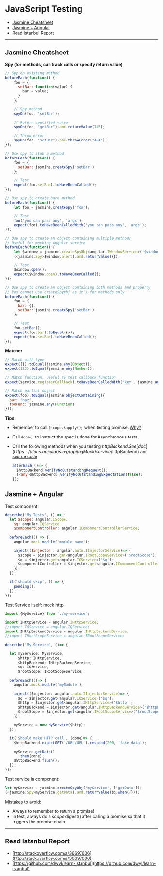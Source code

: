 # JavaScript Testing

- [Jasmine Cheatsheet](#jasmine-cheatsheet)
- [Jasmine + Angular](#jasmine-+-angular)
- [Read Istanbul Report](#Read-Istanbul-Report)

---

## Jasmine Cheatsheet

**Spy \(for methods, can track calls or specify return value\)**

```js
// Spy on existing method
beforeEach(function() {
    foo = {
      setBar: function(value) {
        bar = value;
      }
    };

    // Spy method
    spyOn(foo, 'setBar');

    // Return specified value
    spyOn(foo, "getBar").and.returnValue(745);

    // Throw error
    spyOn(foo, "setBar").and.throwError("404");
});

// Use spy to stub a method
beforeEach(function() {
    foo = {
      setBar: jasmine.createSpy('setBar')
    };

    // Test
    expect(foo.setBar).toHaveBeenCalled();
});

// Use spy to create bare method
beforeEach(function() {
    let foo = jasmine.createSpy('foo');

    // Test
    foo('you can pass any', 'args');
    expect(foo).toHaveBeenCalledWith('you can pass any', 'args');
});

// Use spy to create an object containing multiple methods
// Useful for mocking Angular service
beforeEach(function() {
    let $window = jasmine.createSpyObj<angular.IWindowService>('$window', ['open', 'alert']);
    (<jasmine.Spy>$window.alert).and.returnValue({});

    // Test
    $window.open();
    expect($window.open).toHaveBeenCalled();
});

// Use spy to create an object containing both methods and property
// You cannot use createSpyObj as it's for methods only
beforeEach(function() {
    foo = {
      bar: {},
      setBar: jasmine.createSpy('setBar')
    };

    // Test
    foo.setBar();
    expect(foo.bar).toEqual({});
    expect(foo.setBar).toHaveBeenCalled();
});
```

**Matcher**

```js
// Match with type
expect({}).toEqual(jasmine.any(Object));
expect(123).toEqual(jasmine.any(Number));

// Match function, useful to test callback function
expect(service.registerCallback).toHaveBeenCalledWith('key', jasmine.any(Function));

// Match partial object
expect(foo).toEqual(jasmine.objectContaining({
  bar: "baz",
  fooFunc: jasmine.any(Function)
}));
```

**Tips**

* Remember to call `$scope.$apply();` when testing promise. [Why?](http://davideguida.altervista.org/the-importance-of-scope-apply-when-testing-promises/)
* Call `done()` to instruct the spec is done for Asynchronous tests.
* Call the following methods when you testing $httpBackend. See [doc](https://docs.angularjs.org/api/ngMock/service/$httpBackend) and [source code](https://github.com/angular/angular.js/blob/master/src/ngMock/angular-mocks.js#L1860)

    ```typescript
    afterEach(()=> {
      $httpBackend.verifyNoOutstandingRequest();
      (<any>$httpBackend).verifyNoOutstandingExpectation(false);
    });
    ```

## Jasmine + Angular

Test component:

```js
describe('My Tests', () => {
  let $scope: angular.IScope,
    $q: angular.IQService
    $componentController: angular.IComponentControllerService;

  beforeEach(() => {
    angular.mock.module('module name');

    inject(($injector : angular.auto.IInjectorService)=> {
      $scope = $injector.get<angular.IRootScopeService>('$rootScope');
      $q = $injector.get<angular.IQService>('$q');
      $componentController = $injector.get<angular.IComponentControllerService>('$componentController');
    });
  });

  it('should skip', () => {
    pending();
  });
});
```

Test Service itself: mock http

```ts
import {MyService} from './my-service';

import IHttpService = angular.IHttpService;
//import IQService = angular.IQService;
import IHttpBackendService = angular.IHttpBackendService;
//import IRootScopeService = angular.IRootScopeService;

describe('My Service', ()=> {

  let myService: MyService,
      $http: IHttpService,
      $httpBackend: IHttpBackendService,
      $q: IQService,
      $rootScope: IRootScopeService;

  beforeEach(()=> {
    angular.mock.module('myModule');

    inject(($injector: angular.auto.IInjectorService)=> {
      $q = $injector.get<angular.IQService>('$q');
      $http = $injector.get<angular.IHttpService>('$http');
      $httpBackend = $injector.get<angular.IHttpBackendService>('$httpBackend');
      $rootScope = $injector.get<angular.IRootScopeService>('$rootScope');
    });

    myService = new MyService($http);
  });

  it('Should make HTTP call', (done)=> {
    $httpBackend.expectGET(`/URL/URL`).respond(200, 'fake data');

    myService.getData()
      .then(done);
    $httpBackend.flush();
  });
});
```

Test service in component:

```ts
let myService = jasmine.createSpyObj('myService', ['getData']);
(<jasmine.Spy>myService.getData).and.returnValue($q.when({}));
```

Mistakes to avoid:
- Always to remember to return a promise!
- In test, always do a $scope.$digest() after calling a promise so that it triggers the promise chain.

---

## Read Istanbul Report

* [http://stackoverflow.com/a/36697606](http://stackoverflow.com/a/36697606)
* [https://github.com/dwyl/learn-istanbul](https://github.com/dwyl/learn-istanbul)



